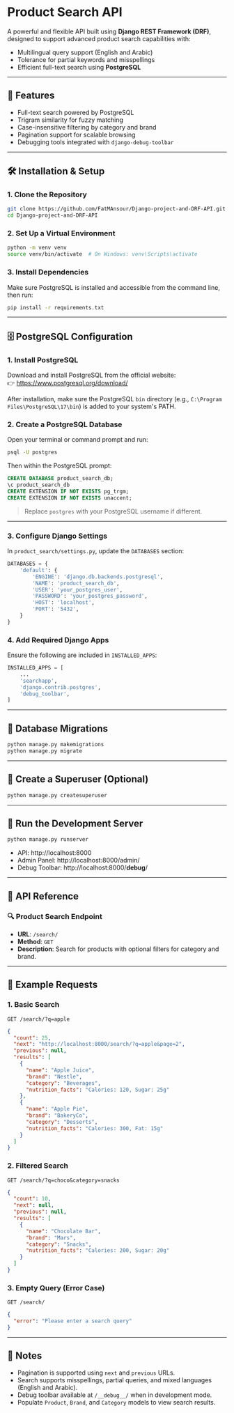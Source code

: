 # **Product Search API**

A powerful and flexible API built using **Django REST Framework (DRF)**, designed to support advanced product search capabilities with:

- Multilingual query support (English and Arabic)
- Tolerance for partial keywords and misspellings
- Efficient full-text search using **PostgreSQL**

---

## 🚀 Features

- Full-text search powered by PostgreSQL
- Trigram similarity for fuzzy matching
- Case-insensitive filtering by category and brand
- Pagination support for scalable browsing
- Debugging tools integrated with `django-debug-toolbar`

---

## 🛠️ Installation & Setup

### 1. Clone the Repository

```bash
git clone https://github.com/FatMAnsour/Django-project-and-DRF-API.git
cd Django-project-and-DRF-API
```

### 2. Set Up a Virtual Environment

```bash
python -m venv venv
source venv/bin/activate  # On Windows: venv\Scripts\activate
```

### 3. Install Dependencies

Make sure PostgreSQL is installed and accessible from the command line, then run:

```bash
pip install -r requirements.txt
```

---

## 🗄️ PostgreSQL Configuration

### 1. Install PostgreSQL

Download and install PostgreSQL from the official website:  
👉 https://www.postgresql.org/download/

After installation, make sure the PostgreSQL `bin` directory (e.g., `C:\Program Files\PostgreSQL\17\bin`) is added to your system's PATH.

### 2. Create a PostgreSQL Database

Open your terminal or command prompt and run:

```bash
psql -U postgres
```

Then within the PostgreSQL prompt:

```sql
CREATE DATABASE product_search_db;
\c product_search_db
CREATE EXTENSION IF NOT EXISTS pg_trgm;
CREATE EXTENSION IF NOT EXISTS unaccent;
```

> Replace `postgres` with your PostgreSQL username if different.

---

### 3. Configure Django Settings

In `product_search/settings.py`, update the `DATABASES` section:

```python
DATABASES = {
    'default': {
        'ENGINE': 'django.db.backends.postgresql',
        'NAME': 'product_search_db',
        'USER': 'your_postgres_user',
        'PASSWORD': 'your_postgres_password',
        'HOST': 'localhost',
        'PORT': '5432',
    }
}
```

### 4. Add Required Django Apps

Ensure the following are included in `INSTALLED_APPS`:

```python
INSTALLED_APPS = [
    ...
    'searchapp',
    'django.contrib.postgres',
    'debug_toolbar',
]
```

---

## 🧱 Database Migrations

```bash
python manage.py makemigrations
python manage.py migrate
```

---

## 👤 Create a Superuser (Optional)

```bash
python manage.py createsuperuser
```

---

## 🔄 Run the Development Server

```bash
python manage.py runserver
```

- API: http://localhost:8000
- Admin Panel: http://localhost:8000/admin/
- Debug Toolbar: http://localhost:8000/__debug__/

---

## 📖 API Reference

### 🔍 Product Search Endpoint

- **URL**: `/search/`
- **Method**: `GET`
- **Description**: Search for products with optional filters for category and brand.


---

## 🧪 Example Requests

### 1. Basic Search

```http
GET /search/?q=apple
```

```json
{
  "count": 25,
  "next": "http://localhost:8000/search/?q=apple&page=2",
  "previous": null,
  "results": [
    {
      "name": "Apple Juice",
      "brand": "Nestle",
      "category": "Beverages",
      "nutrition_facts": "Calories: 120, Sugar: 25g"
    },
    {
      "name": "Apple Pie",
      "brand": "BakeryCo",
      "category": "Desserts",
      "nutrition_facts": "Calories: 300, Fat: 15g"
    }
  ]
}
```

### 2. Filtered Search

```http
GET /search/?q=choco&category=snacks
```

```json
{
  "count": 10,
  "next": null,
  "previous": null,
  "results": [
    {
      "name": "Chocolate Bar",
      "brand": "Mars",
      "category": "Snacks",
      "nutrition_facts": "Calories: 200, Sugar: 20g"
    }
  ]
}
```

### 3. Empty Query (Error Case)

```http
GET /search/
```

```json
{
  "error": "Please enter a search query"
}
```

---

## 📝 Notes

- Pagination is supported using `next` and `previous` URLs.
- Search supports misspellings, partial queries, and mixed languages (English and Arabic).
- Debug toolbar available at `/__debug__/` when in development mode.
- Populate `Product`, `Brand`, and `Category` models to view search results.
